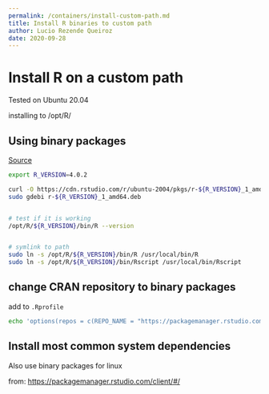 ```yaml
---
permalink: /containers/install-custom-path.md
title: Install R binaries to custom path
author: Lucio Rezende Queiroz
date: 2020-09-28
---
```


# Install R on a custom path

Tested on Ubuntu 20.04

installing to /opt/R/

## Using binary packages

[Source](https://docs.rstudio.com/resources/install-r/)


```bash
export R_VERSION=4.0.2

curl -O https://cdn.rstudio.com/r/ubuntu-2004/pkgs/r-${R_VERSION}_1_amd64.deb
sudo gdebi r-${R_VERSION}_1_amd64.deb


# test if it is working
/opt/R/${R_VERSION}/bin/R --version


# symlink to path
sudo ln -s /opt/R/${R_VERSION}/bin/R /usr/local/bin/R
sudo ln -s /opt/R/${R_VERSION}/bin/Rscript /usr/local/bin/Rscript
```

## change CRAN repository to binary packages

add to `.Rprofile`

```bash
echo 'options(repos = c(REPO_NAME = "https://packagemanager.rstudio.com/all/__linux__/focal/latest"))' >> ~/.Rprofile

```

## Install most common system dependencies

Also use binary packages for linux

from: <https://packagemanager.rstudio.com/client/#/>


```bash


```
